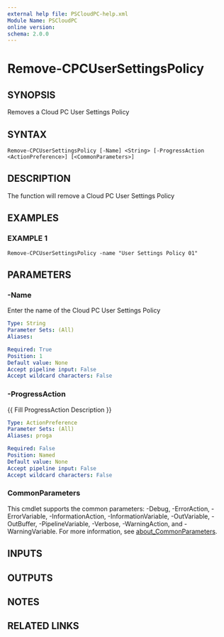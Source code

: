 ```yaml
---
external help file: PSCloudPC-help.xml
Module Name: PSCloudPC
online version:
schema: 2.0.0
---
```


# Remove-CPCUserSettingsPolicy

## SYNOPSIS
Removes a Cloud PC User Settings Policy

## SYNTAX

```
Remove-CPCUserSettingsPolicy [-Name] <String> [-ProgressAction <ActionPreference>] [<CommonParameters>]
```

## DESCRIPTION
The function will remove a Cloud PC User Settings Policy

## EXAMPLES

### EXAMPLE 1
```
Remove-CPCUserSettingsPolicy -name "User Settings Policy 01"
```

## PARAMETERS

### -Name
Enter the name of the Cloud PC User Settings Policy

```yaml
Type: String
Parameter Sets: (All)
Aliases:

Required: True
Position: 1
Default value: None
Accept pipeline input: False
Accept wildcard characters: False
```

### -ProgressAction
{{ Fill ProgressAction Description }}

```yaml
Type: ActionPreference
Parameter Sets: (All)
Aliases: proga

Required: False
Position: Named
Default value: None
Accept pipeline input: False
Accept wildcard characters: False
```

### CommonParameters
This cmdlet supports the common parameters: -Debug, -ErrorAction, -ErrorVariable, -InformationAction, -InformationVariable, -OutVariable, -OutBuffer, -PipelineVariable, -Verbose, -WarningAction, and -WarningVariable. For more information, see [about_CommonParameters](http://go.microsoft.com/fwlink/?LinkID=113216).

## INPUTS

## OUTPUTS

## NOTES

## RELATED LINKS
